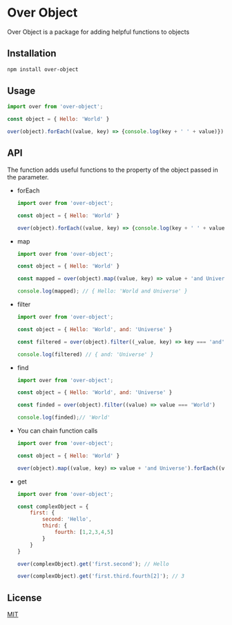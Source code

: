 # Over Object

Over Object is a package for adding helpful functions to objects

## Installation

```bash
npm install over-object
```
## Usage

```js
import over from 'over-object';

const object = { Hello: 'World' }

over(object).forEach((value, key) => {console.log(key + ' ' + value)})
```

## API

The function adds useful functions to the property of the object passed in the parameter.

- forEach
    ```js
    import over from 'over-object';

    const object = { Hello: 'World' }

    over(object).forEach((value, key) => {console.log(key + ' ' + value)}) // Hello World
    ```

- map
    ```js
    import over from 'over-object';

    const object = { Hello: 'World' }

    const mapped = over(object).map((value, key) => value + 'and Universe')

    console.log(mapped); // { Hello: 'World and Universe' }
    ```

- filter
    ```js
    import over from 'over-object';

    const object = { Hello: 'World', and: 'Universe' }

    const filtered = over(object).filter((_value, key) => key === 'and')

    console.log(filtered) // { and: 'Universe' }
    ```

- find
    ```js
    import over from 'over-object';

    const object = { Hello: 'World', and: 'Universe' }

    const finded = over(object).filter((value) => value === 'World')

    console.log(finded);// 'World'
    ```

- You can chain function calls
    ```js
    import over from 'over-object';

    const object = { Hello: 'World' }

    over(object).map((value, key) => value + 'and Universe').forEach((value, key) => {console.log(key + ' ' + value)}) // 'Hello World and Universe'
    ``` 

- get
    ```js
    import over from 'over-object';

    const complexObject = {
        first: {
            second: 'Hello',
            third: {
                fourth: [1,2,3,4,5]
            }
        }
    }

    over(complexObject).get('first.second'); // Hello
    
    over(complexObject).get('first.third.fourth[2]'); // 3
    ```

## License
[MIT](https://choosealicense.com/licenses/mit/)